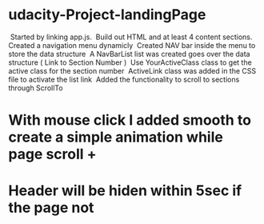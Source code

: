 # udacity-Project-landingPage
​​
Started by linking app.js.
​
Build out HTML and at least 4 content sections.
​
Created a navigation menu dynamicly
​
Created NAV bar inside the menu to store the data structure 
​
A NavBarList list was created goes over the data structure ( Link to Section Number )
​
Use YourActiveClass class to get the active class for the section number
​
ActiveLink class was added in the CSS file to activate the list link
​
Added the functionality to scroll to sections through ScrollTo
​
# With mouse click I added smooth to create a simple animation while page scroll +
# Header will be hiden within 5sec if the page not 


